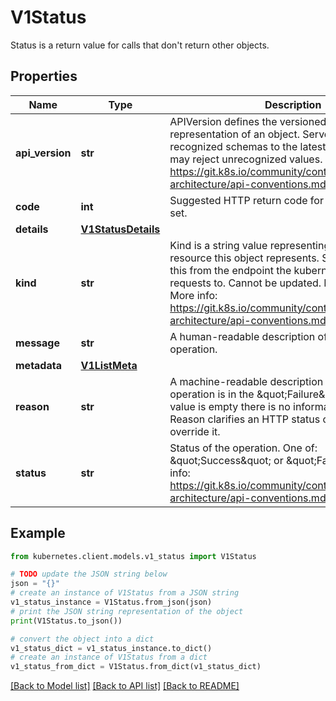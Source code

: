 # V1Status

Status is a return value for calls that don't return other objects.

## Properties

Name | Type | Description | Notes
------------ | ------------- | ------------- | -------------
**api_version** | **str** | APIVersion defines the versioned schema of this representation of an object. Servers should convert recognized schemas to the latest internal value, and may reject unrecognized values. More info: https://git.k8s.io/community/contributors/devel/sig-architecture/api-conventions.md#resources | [optional] 
**code** | **int** | Suggested HTTP return code for this status, 0 if not set. | [optional] 
**details** | [**V1StatusDetails**](V1StatusDetails.md) |  | [optional] 
**kind** | **str** | Kind is a string value representing the REST resource this object represents. Servers may infer this from the endpoint the kubernetes.client submits requests to. Cannot be updated. In CamelCase. More info: https://git.k8s.io/community/contributors/devel/sig-architecture/api-conventions.md#types-kinds | [optional] 
**message** | **str** | A human-readable description of the status of this operation. | [optional] 
**metadata** | [**V1ListMeta**](V1ListMeta.md) |  | [optional] 
**reason** | **str** | A machine-readable description of why this operation is in the \&quot;Failure\&quot; status. If this value is empty there is no information available. A Reason clarifies an HTTP status code but does not override it. | [optional] 
**status** | **str** | Status of the operation. One of: \&quot;Success\&quot; or \&quot;Failure\&quot;. More info: https://git.k8s.io/community/contributors/devel/sig-architecture/api-conventions.md#spec-and-status | [optional] 

## Example

```python
from kubernetes.client.models.v1_status import V1Status

# TODO update the JSON string below
json = "{}"
# create an instance of V1Status from a JSON string
v1_status_instance = V1Status.from_json(json)
# print the JSON string representation of the object
print(V1Status.to_json())

# convert the object into a dict
v1_status_dict = v1_status_instance.to_dict()
# create an instance of V1Status from a dict
v1_status_from_dict = V1Status.from_dict(v1_status_dict)
```
[[Back to Model list]](../README.md#documentation-for-models) [[Back to API list]](../README.md#documentation-for-api-endpoints) [[Back to README]](../README.md)


